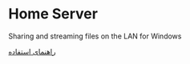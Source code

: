 # Home Server
Sharing and streaming files on the LAN for Windows

[راهنمای استفاده](https://vrgl.ir/tbbot)
